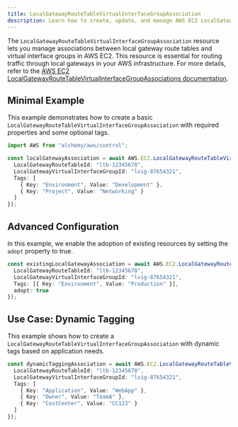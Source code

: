 ```yaml
---
title: LocalGatewayRouteTableVirtualInterfaceGroupAssociation
description: Learn how to create, update, and manage AWS EC2 LocalGatewayRouteTableVirtualInterfaceGroupAssociations using Alchemy Cloud Control.
---
```



The `LocalGatewayRouteTableVirtualInterfaceGroupAssociation` resource lets you manage associations between local gateway route tables and virtual interface groups in AWS EC2. This resource is essential for routing traffic through local gateways in your AWS infrastructure. For more details, refer to the [AWS EC2 LocalGatewayRouteTableVirtualInterfaceGroupAssociations documentation](https://docs.aws.amazon.com/ec2/latest/userguide/).

## Minimal Example

This example demonstrates how to create a basic `LocalGatewayRouteTableVirtualInterfaceGroupAssociation` with required properties and some optional tags.

```ts
import AWS from "alchemy/aws/control";

const localGatewayAssociation = await AWS.EC2.LocalGatewayRouteTableVirtualInterfaceGroupAssociation("localGatewayAssociation", {
  LocalGatewayRouteTableId: "ltb-12345678",
  LocalGatewayVirtualInterfaceGroupId: "lvig-87654321",
  Tags: [
    { Key: "Environment", Value: "Development" },
    { Key: "Project", Value: "Networking" }
  ]
});
```

## Advanced Configuration

In this example, we enable the adoption of existing resources by setting the `adopt` property to true.

```ts
const existingLocalGatewayAssociation = await AWS.EC2.LocalGatewayRouteTableVirtualInterfaceGroupAssociation("existingLocalGatewayAssociation", {
  LocalGatewayRouteTableId: "ltb-12345678",
  LocalGatewayVirtualInterfaceGroupId: "lvig-87654321",
  Tags: [{ Key: "Environment", Value: "Production" }],
  adopt: true
});
```

## Use Case: Dynamic Tagging

This example shows how to create a `LocalGatewayRouteTableVirtualInterfaceGroupAssociation` with dynamic tags based on application needs.

```ts
const dynamicTaggingAssociation = await AWS.EC2.LocalGatewayRouteTableVirtualInterfaceGroupAssociation("dynamicTaggingAssociation", {
  LocalGatewayRouteTableId: "ltb-12345678",
  LocalGatewayVirtualInterfaceGroupId: "lvig-87654321",
  Tags: [
    { Key: "Application", Value: "WebApp" },
    { Key: "Owner", Value: "TeamA" },
    { Key: "CostCenter", Value: "CC123" }
  ]
});
```
